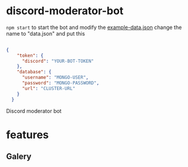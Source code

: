 # discord-moderator-bot

`npm start` to start the bot
and modify the [example-data.json](https://github.com/AllanGame/discord-moderator-bot/blob/development/src/utils/example-data.json)
change the name to "data.json" and put this

```json
  
{
    "token": {
      "discord": "YOUR-BOT-TOKEN"
    },
    "database": {
      "username": "MONGO-USER",
      "password": "MONGO-PASSWORD",
      "url": "CLUSTER-URL"
    }
  }
```

Discord moderator bot

# features

## Galery 
